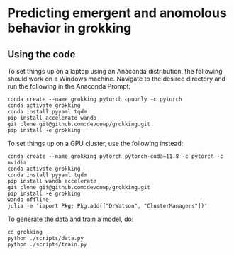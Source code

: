 # Predicting emergent and anomolous behavior in grokking

## Using the code
To set things up on a laptop using an Anaconda distribution, the following should work on a Windows machine. Navigate to the desired directory and run the following in the Anaconda Prompt:

```
conda create --name grokking pytorch cpuonly -c pytorch
conda activate grokking
conda install pyyaml tqdm
pip install accelerate wandb
git clone git@github.com:devonwp/grokking.git
pip install -e grokking
```

To set things up on a GPU cluster, use the following instead:
```
conda create --name grokking pytorch pytorch-cuda=11.8 -c pytorch -c nvidia
conda activate grokking
conda install pyyaml tqdm
pip install wandb accelerate
git clone git@github.com:devonwp/grokking.git
pip install -e grokking
wandb offline
julia -e 'import Pkg; Pkg.add(["DrWatson", "ClusterManagers"])'
```

To generate the data and train a model, do:

```
cd grokking
python ./scripts/data.py
python ./scripts/train.py
```